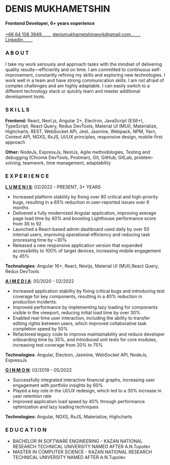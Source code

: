 
# DENIS MUKHAMETSHIN
#### Frontend Developer, 6+ years experience 
[+66 64 108 3949](tel:66641083949)␣␣␣
[denismukhametshinwork@gmail.com](mailto:denismukhametshinwork@gmail.com)␣␣␣
[LinkedIn](https://www.linkedin.com/in/denis-mukhametshin/)␣␣␣

### A B O U T

I take my work seriously and approach tasks with the mindset of delivering quality
results—efficiently and on time. I am committed to continuous self-improvement,
constantly refining my skills and exploring new technologies.
I work well in a team and have strong communication skills. I am not afraid of complex
challenges and am highly adaptable. I can easily switch to a different technology stack
or quickly learn and master additional development tools.

### S K I L L S

**Frontend:** React, Next.js, Angular 2+, Electron, JavaScript (ES6+), TypeScript, React
Query, Redux DevTools, Material UI (MUI), Materialize, Highcharts, REST, WebSocket
API, Jest, Jasmine, Webpack, NPM, Yarn, Context API, NGXS, RxJS, UI/UX principles,
responsive design, mobile-first approach

**Other:** NodeJs, ExpressJs, NestJs, Agile methodologies, Testing and debugging
(Chrome DevTools, Postman), Git, GitHub, GitLab, problem-solving, teamwork, time
management, adaptability

### E X P E R I E N C E

**[L U M E N I S](https://lumenis.com/)**: 02/2022 - PRESENT, 3+ YEARS
- Increased platform stability by fixing over 80 critical and high-priority bugs,
resulting in a 65% reduction in user-reported issues over 6 months
- Delivered a fully modernized Angular application, improving average page load
time by 40% and boosting Lighthouse performance score from 36 to 92
- Launched a React-based admin dashboard used daily by over 50 internal users,
improving operational efficiency and reducing task processing time by ~30%
- Released a new responsive application version that expanded accessibility to
100% of target devices, increasing mobile engagement by 45%

**Technologies**: Angular 16+, React, Nextjs, Material UI (MUI),React Query, Redux
DevTools

**[A I M E D I A](https://www.ai-media.tv/)**: 05/2020 - 02/2022
- Increased application stability by fixing critical bugs and introducing test
coverage for key components, resulting in a 40% reduction in production
incidents.
- Improved performance by implementing lazy loading for components visible in
the viewport, reducing initial load time by over 30%
- Enabled real-time user interaction, including the ability to transfer editing rights
between users, which improved collaborative task completion speed by 50%
- Refactored legacy code to improve maintainability and reduce developer
onboarding time by 35%, and introduced unit tests for core modules, increasing
test coverage from 20% to 75%

**Technologies**: Angular, Electron, Jasmine, WebSocket API, NodeJs, ExpressJs

**[G I N M O N](https://www.ginmon.de/en/)**: 02/2019 - 05/2022
- Successfully integrated interactive financial graphs, increasing user engagement
with portfolio insights by 60%
- Played a key role in the UI/UX redesign, which led to a 30% increase in user
retention rate
- Improved application load speed by 40% through performance optimization and
lazy loading techniques

**Technologies**: Angular, NGXS, RxJS, Materialize, Highcharts

### E D U C A T I O N

- BACHELOR IN SOFTWARE ENGINEERING - KAZAN NATIONAL RESEARCH
TECHNICAL UNIVERSITY NAMED AFTER A.N.Tupolev
- MASTER IN COMPUTER SCIENCE - KAZAN NATIONAL RESEARCH TECHNICAL
UNIVERSITY NAMED AFTER A.N.Tupolev


[//]: # (These are reference links used in the body of this note and get stripped out when the markdown processor does its job. There is no need to format nicely because it shouldn't be seen. Thanks SO - http://stackoverflow.com/questions/4823468/store-comments-in-markdown-syntax)

   [dill]: <https://github.com/joemccann/dillinger>
   [git-repo-url]: <https://github.com/joemccann/dillinger.git>
   [john gruber]: <http://daringfireball.net>
   [df1]: <http://daringfireball.net/projects/markdown/>
   [markdown-it]: <https://github.com/markdown-it/markdown-it>
   [Ace Editor]: <http://ace.ajax.org>
   [node.js]: <http://nodejs.org>
   [Twitter Bootstrap]: <http://twitter.github.com/bootstrap/>
   [jQuery]: <http://jquery.com>
   [@tjholowaychuk]: <http://twitter.com/tjholowaychuk>
   [express]: <http://expressjs.com>
   [AngularJS]: <http://angularjs.org>
   [Gulp]: <http://gulpjs.com>

   [PlDb]: <https://github.com/joemccann/dillinger/tree/master/plugins/dropbox/README.md>
   [PlGh]: <https://github.com/joemccann/dillinger/tree/master/plugins/github/README.md>
   [PlGd]: <https://github.com/joemccann/dillinger/tree/master/plugins/googledrive/README.md>
   [PlOd]: <https://github.com/joemccann/dillinger/tree/master/plugins/onedrive/README.md>
   [PlMe]: <https://github.com/joemccann/dillinger/tree/master/plugins/medium/README.md>
   [PlGa]: <https://github.com/RahulHP/dillinger/blob/master/plugins/googleanalytics/README.md>
